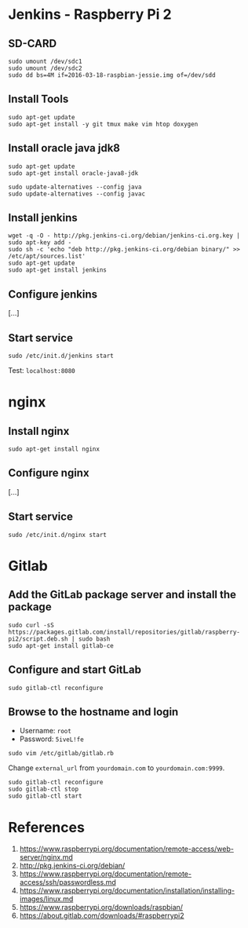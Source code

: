 # Jenkins - Raspberry Pi 2

## SD-CARD
```
sudo umount /dev/sdc1
sudo umount /dev/sdc2
sudo dd bs=4M if=2016-03-18-raspbian-jessie.img of=/dev/sdd
```

## Install Tools
```
sudo apt-get update
sudo apt-get install -y git tmux make vim htop doxygen
```

## Install oracle java jdk8
```
sudo apt-get update
sudo apt-get install oracle-java8-jdk

sudo update-alternatives --config java
sudo update-alternatives --config javac
```

## Install jenkins
```
wget -q -O - http://pkg.jenkins-ci.org/debian/jenkins-ci.org.key | sudo apt-key add -
sudo sh -c 'echo "deb http://pkg.jenkins-ci.org/debian binary/" >> /etc/apt/sources.list'
sudo apt-get update
sudo apt-get install jenkins
```

## Configure jenkins

[...]

## Start service
```
sudo /etc/init.d/jenkins start
```
Test: `localhost:8080`

# nginx

## Install nginx
```
sudo apt-get install nginx
```

## Configure nginx

[...]

## Start service
```
sudo /etc/init.d/nginx start
```

# Gitlab

## Add the GitLab package server and install the package
```
sudo curl -sS https://packages.gitlab.com/install/repositories/gitlab/raspberry-pi2/script.deb.sh | sudo bash
sudo apt-get install gitlab-ce
```

## Configure and start GitLab
```
sudo gitlab-ctl reconfigure
```

## Browse to the hostname and login

* Username: `root`
* Password: `5iveL!fe`

```
sudo vim /etc/gitlab/gitlab.rb
```

Change `external_url` from `yourdomain.com` to `yourdomain.com:9999`.

```
sudo gitlab-ctl reconfigure
sudo gitlab-ctl stop
sudo gitlab-ctl start
```

# References

1. https://www.raspberrypi.org/documentation/remote-access/web-server/nginx.md
2. http://pkg.jenkins-ci.org/debian/
3. https://www.raspberrypi.org/documentation/remote-access/ssh/passwordless.md
4. https://www.raspberrypi.org/documentation/installation/installing-images/linux.md
5. https://www.raspberrypi.org/downloads/raspbian/
6. https://about.gitlab.com/downloads/#raspberrypi2
